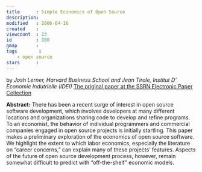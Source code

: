 ```yaml
---
title      : Simple Economics of Open Source
description: 
modified   : 2006-04-16
created    : 
viewcount  : 23
id         : 380
gmap       : 
tags        :
    - open source
stars      : 
---
```


by *Josh Lerner, Harvard Business School and Jean Tirole, Institut D’ Economie Indutrielle (IDEI)*
[The original paper at the SSRN Electronic Paper Collection](http://papers.ssrn.com/paper.taf?abstract_id=224008)

**Abstract:** There has been a recent surge of interest in open source software development, which involves developers at many different locations  and  organizations  sharing  code  to  develop  and  refine programs. To an economist, the behavior of individual programmers and commercial companies engaged in open source projects is initially startling. This paper makes a preliminary exploration of the economics of open source software. We highlight the extent to which labor economics, especially the literature on “career concerns,” can explain many of these projects’ features. Aspects of the future of open source development process, however, remain somewhat difficult to predict with “off-the-shelf” economic models. 

